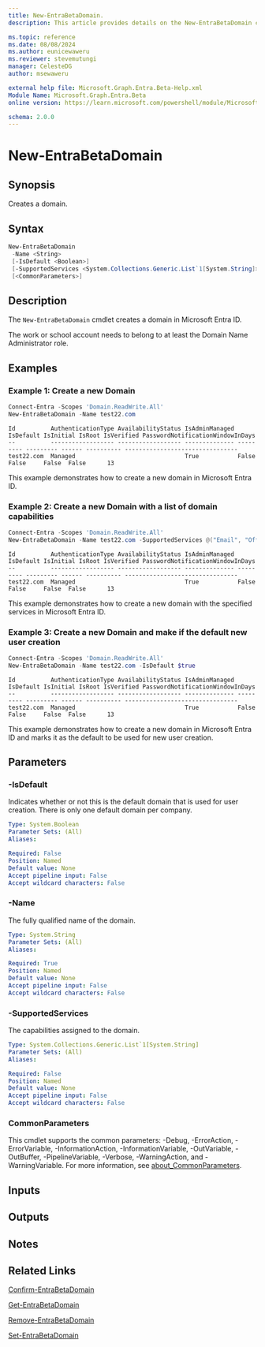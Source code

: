 ```yaml
---
title: New-EntraBetaDomain.
description: This article provides details on the New-EntraBetaDomain command.

ms.topic: reference
ms.date: 08/08/2024
ms.author: eunicewaweru
ms.reviewer: stevemutungi
manager: CelesteDG
author: msewaweru

external help file: Microsoft.Graph.Entra.Beta-Help.xml
Module Name: Microsoft.Graph.Entra.Beta
online version: https://learn.microsoft.com/powershell/module/Microsoft.Graph.Entra.Beta/New-EntraBetaDomain

schema: 2.0.0
---
```


# New-EntraBetaDomain

## Synopsis

Creates a domain.

## Syntax

```powershell
New-EntraBetaDomain 
 -Name <String>
 [-IsDefault <Boolean>]
 [-SupportedServices <System.Collections.Generic.List`1[System.String]>] 
 [<CommonParameters>]
```

## Description

The `New-EntraBetaDomain` cmdlet creates a domain in Microsoft Entra ID.

The work or school account needs to belong to at least the Domain Name Administrator role.

## Examples

### Example 1: Create a new Domain

```powershell
Connect-Entra -Scopes 'Domain.ReadWrite.All'
New-EntraBetaDomain -Name test22.com 
```

```Output
Id          AuthenticationType AvailabilityStatus IsAdminManaged IsDefault IsInitial IsRoot IsVerified PasswordNotificationWindowInDays
--          ------------------ ------------------ -------------- --------- --------- ------ ---------- --------------------------------
test22.com  Managed                               True           False     False     False  False      13
```

This example demonstrates how to create a new domain in Microsoft Entra ID.

### Example 2: Create a new Domain with a list of domain capabilities

```powershell
Connect-Entra -Scopes 'Domain.ReadWrite.All'
New-EntraBetaDomain -Name test22.com -SupportedServices @("Email", "OfficeCommunicationsOnline")
```

```Output
Id          AuthenticationType AvailabilityStatus IsAdminManaged IsDefault IsInitial IsRoot IsVerified PasswordNotificationWindowInDays
--          ------------------ ------------------ -------------- --------- --------- ------ ---------- --------------------------------
test22.com  Managed                               True           False     False     False  False      13
```

This example demonstrates how to create a new domain with the specified services in Microsoft Entra ID. 

### Example 3: Create a new Domain and make if the default new user creation

```powershell
Connect-Entra -Scopes 'Domain.ReadWrite.All'
New-EntraBetaDomain -Name test22.com -IsDefault $true
```

```Output
Id          AuthenticationType AvailabilityStatus IsAdminManaged IsDefault IsInitial IsRoot IsVerified PasswordNotificationWindowInDays
--          ------------------ ------------------ -------------- --------- --------- ------ ---------- --------------------------------
test22.com  Managed                               True           False     False     False  False      13
```

This example demonstrates how to create a new domain in Microsoft Entra ID and marks it as the default to be used for new user creation.

## Parameters

### -IsDefault

Indicates whether or not this is the default domain that is used for user creation.
There is only one default domain per company.

```yaml
Type: System.Boolean
Parameter Sets: (All)
Aliases:

Required: False
Position: Named
Default value: None
Accept pipeline input: False
Accept wildcard characters: False
```

### -Name

The fully qualified name of the domain.

```yaml
Type: System.String
Parameter Sets: (All)
Aliases:

Required: True
Position: Named
Default value: None
Accept pipeline input: False
Accept wildcard characters: False
```

### -SupportedServices

The capabilities assigned to the domain.

```yaml
Type: System.Collections.Generic.List`1[System.String]
Parameter Sets: (All)
Aliases:

Required: False
Position: Named
Default value: None
Accept pipeline input: False
Accept wildcard characters: False
```

### CommonParameters

This cmdlet supports the common parameters: -Debug, -ErrorAction, -ErrorVariable, -InformationAction, -InformationVariable, -OutVariable, -OutBuffer, -PipelineVariable, -Verbose, -WarningAction, and -WarningVariable. For more information, see [about_CommonParameters](https://go.microsoft.com/fwlink/?LinkID=113216).

## Inputs

## Outputs

## Notes

## Related Links

[Confirm-EntraBetaDomain](Confirm-EntraBetaDomain.md)

[Get-EntraBetaDomain](Get-EntraBetaDomain.md)

[Remove-EntraBetaDomain](Remove-EntraBetaDomain.md)

[Set-EntraBetaDomain](Set-EntraBetaDomain.md)
